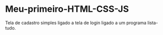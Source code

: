 # Meu-primeiro-HTML-CSS-JS
Tela de cadastro simples ligado a tela de login ligado a um programa lista-tudo.
